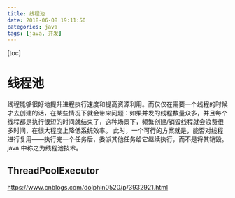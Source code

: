 ```yaml
---
title: 线程池
date: 2018-06-08 19:11:50
categories: java
tags: [java, 并发]
---
```

[toc]
# 线程池
线程能够很好地提升进程执行速度和提高资源利用。而仅仅在需要一个线程的时候才去创建的话，在某些情况下就会带来问题：如果并发的线程数量众多，并且每个线程都是执行很短的时间就结束了，这种场景下，频繁创建/销毁线程就会浪费很多时间，在很大程度上降低系统效率。
此时，一个可行的方案就是，能否对线程进行复用——执行完一个任务后，委派其他任务给它继续执行，而不是将其销毁。java 中称之为线程池技术。

## ThreadPoolExecutor
https://www.cnblogs.com/dolphin0520/p/3932921.html